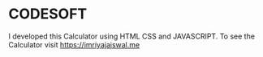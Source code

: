 # CODESOFT
I developed this Calculator using HTML CSS and JAVASCRIPT. To see the Calculator visit https://imriyajaiswal.me
